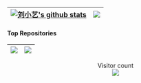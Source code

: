 | <a href="https://github.com/CoolboY61/github-readme-stats"><img align="center" src="https://github-readme-stats.vercel.app/api?username=CoolboY61&show_icons=true&include_all_commits=true&theme=buefy&hide_border=true" alt="刘小艺's github stats" /></a> | <a href="https://github.com/CoolboY61/github-readme-stats"><img align="center" src="https://github-readme-stats.vercel.app/api/top-langs/?username=CoolboY61&layout=compact&theme=buefy&hide_border=true" /></a> |
| ------------------------------------------------------------ | ------------------------------------------------------------ |

#### Top Repositories

| <a href="https://github.com/CoolboY61/Reliable-UDP"> <img align="center" src="https://github-readme-stats.vercel.app/api/pin/?username=CoolboY61&repo=Reliable-UDP&theme=buefy&hide_border=true"/></a> | <a href="https://github.com/CoolboY61/CoolboY61.github.io"> <img align="center" src="https://github-readme-stats.vercel.app/api/pin/?username=CoolboY61&repo=CoolboY61.github.io&theme=buefy&hide_border=true"/></a> |
| ------------------------------------------------------------ | ------------------------------------------------------------ |


<p align="center"> 
  Visitor count<br>
  <img src="https://profile-counter.glitch.me/CoolboY61/count.svg" style="" />
</p>





